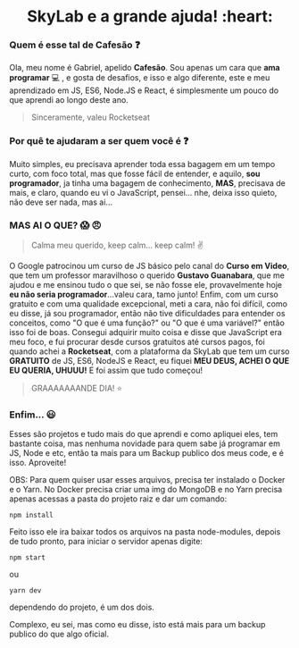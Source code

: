<h1 align='center'> SkyLab e a grande ajuda! :heart: </h1>

### Quem é esse tal de Cafesão :question:

Ola, meu nome é Gabriel, apelido **Cafesão**.
Sou apenas um cara que **ama programar** :computer: , e gosta de desafios, e isso e algo diferente, este e meu aprendizado em JS, ES6, Node.JS e React, é simplesmente um pouco do que aprendi ao longo deste ano.

> Sinceramente, valeu Rocketseat

### Por quê te ajudaram a ser quem você é :question:

Muito simples, eu precisava aprender toda essa bagagem em um tempo curto, com foco total, mas que fosse fácil de entender, e aquilo, **sou programador**, ja tinha uma bagagem de conhecimento, **MAS**, precisava de mais, e claro, quando eu vi o JavaScript, pensei… nhe, deixa isso quieto, não deve ser nada, mas ai...

### MAS AI O QUE? :scream: :angry:

> Calma meu querido, keep calm… keep calm! :v:

O Google patrocinou um curso de JS básico pelo canal do **Curso em Video**, que tem um professor maravilhoso o querido **Gustavo Guanabara**, que me ajudou e me ensinou tudo o que sei, se não fosse ele, provavelmente hoje **eu não seria programador**...valeu cara, tamo junto!
Enfim, com um curso gratuito e com uma qualidade excepcional, meti a cara, não foi difícil, como eu disse, já sou programador, então não tive dificuldades para entender os conceitos, como "O que é uma função?" ou "O que é uma variável?" então isso foi de boas.
Consegui adquirir muito coisa e disse que JavaScript era meu foco, e fui procurar desde cursos gratuitos até cursos pagos, foi quando achei a **Rocketseat**, com a plataforma da SkyLab que tem um curso **GRATUITO** de JS, ES6, NodeJS e React, eu fiquei **MEU DEUS, ACHEI O QUE EU QUERIA, UHUUU!**
E foi assim que tudo começou!

> GRAAAAAAANDE DIA! :star:

### Enfim... :smiley:

Esses são projetos e tudo mais do que aprendi e como apliquei eles, tem bastante coisa, mas nenhuma novidade para quem sabe já programar em JS, Node e etc, então ta mais para um Backup publico dos meus code, e é isso.
Aproveite!

OBS: Para quem quiser usar esses arquivos, precisa ter instalado o Docker e o Yarn.
No Docker precisa criar uma img do MongoDB e no Yarn precisa apenas acessas a pasta do projeto raiz e dar um comando:
```
npm install
```
Feito isso ele ira baixar todos os arquivos na pasta node-modules, depois de tudo pronto, para iniciar o servidor apenas digite:
```
npm start
```
ou
```
yarn dev
```
dependendo do projeto, é um dos dois.

Complexo, eu sei, mas como eu disse, isto está mais para um backup publico do que algo oficial.